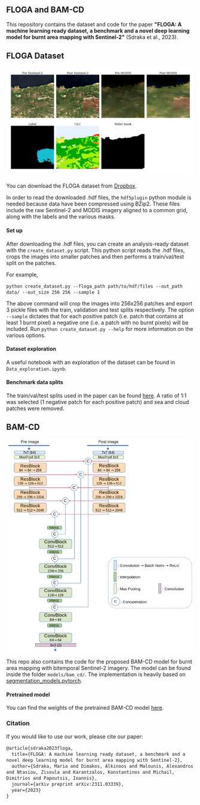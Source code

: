 ## FLOGA and BAM-CD

This repository contains the dataset and code for the paper **"FLOGA: A machine learning ready dataset, a benchmark and a novel deep learning model for burnt area mapping with Sentinel-2"** (Sdraka et al., 2023).

## FLOGA Dataset

![FLOGA sample](assets/dataset_sample.png)

You can download the FLOGA dataset from [Dropbox](https://www.dropbox.com/scl/fo/3sqbs3tioox7s5vb4jmwl/h?rlkey=5p3e7wa5al4cy9x34pmtp9g6d&dl=0).

In order to read the downloaded .hdf files, the `hdf5plugin`  python module is needed because data have been compressed using BZip2. These files include the raw Sentinel-2 and MODIS imagery aligned to a common grid, along with the labels and the various masks.

#### Set up
After downloading the .hdf files, you can create an analysis-ready dataset with the `create_dataset.py` script. This python script reads the .hdf files, crops the images into smaller patches and then performs a train/val/test split on the patches.

For example,

```
python create_dataset.py --floga_path path/to/hdf/files --out_path data/ --out_size 256 256 --sample 1
```

The above command will crop the images into 256x256 patches and export 3 pickle files with the train, validation and test splits respectively. The option `--sample` dictates that for each positive patch (i.e. patch that contains at least 1 burnt pixel) a negative one (i.e. a patch with no burnt pixels) will be included. Run `python create_dataset.py --help` for more information on the various options.

#### Dataset exploration
A useful notebook with an exploration of the dataset can be found in `Data_exploration.ipynb`.

#### Benchmark data splits
The train/val/test splits used in the paper can be found [here](https://www.dropbox.com/scl/fi/vq3tl8w5ex23lt1k7z89e/data_split.csv?rlkey=v3ph1xvfykhiljkg6rzlsytq2&dl=0). A ratio of 1:1 was selected (1 negative patch for each positive patch) and sea and cloud patches were removed.

## BAM-CD

![BAM-CD architecture](assets/bam-cd.png)

This repo also contains the code for the proposed BAM-CD model for burnt area mapping with bitemporal Sentinel-2 imagery. The model can be found inside the folder `models/bam_cd/`. The implementation is heavily based on [segmentation_models.pytorch](https://github.com/qubvel/segmentation_models.pytorch).

#### Pretrained model

You can find the weights of the pretrained BAM-CD model [here](https://www.dropbox.com/scl/fo/9fia0j00h539t9x6gvc9z/h?rlkey=rvl5bsmx1au796x5z76jkmmgb&dl=0).

### Citation
If you would like to use our work, please cite our paper:

```
@article{sdraka2023floga,
  title={FLOGA: A machine learning ready dataset, a benchmark and a novel deep learning model for burnt area mapping with Sentinel-2},
  author={Sdraka, Maria and Dimakos, Alkinoos and Malounis, Alexandros and Ntasiou, Zisoula and Karantzalos, Konstantinos and Michail, Dimitrios and Papoutsis, Ioannis},
  journal={arXiv preprint arXiv:2311.03339},
  year={2023}
}
```

